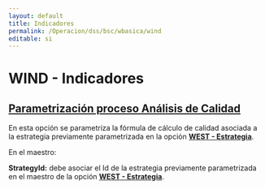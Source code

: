 ```yaml
---
layout: default
title: Indicadores
permalink: /Operacion/dss/bsc/wbasica/wind
editable: si
---
```


# WIND - Indicadores

## [Parametrización proceso Análisis de Calidad](http://docs.oasiscom.com/Operacion/dss/bsc/wbasica/wind#parametrización-proceso-análisis-de-calidad)

En esta opción se parametriza la fórmula de cálculo de calidad asociada a la estrategia previamente parametrizada en la opción [**WEST - Estrategia**](http://docs.oasiscom.com/Operacion/dss/bsc/wbasica/west).  

En el maestro:  

**StrategyId:** debe asociar el Id de la estrategia previamente parametrizada en el maestro de la opción [**WEST - Estrategia**](http://docs.oasiscom.com/Operacion/dss/bsc/wbasica/west).  





